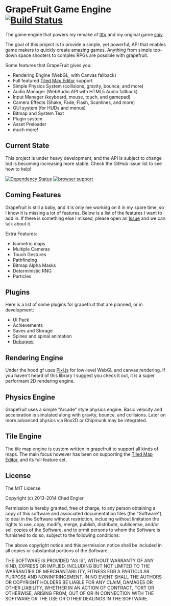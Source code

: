 # GrapeFruit Game Engine [![Build Status](https://travis-ci.org/grapefruitjs/grapefruit.png?branch=master)](https://travis-ci.org/grapefruitjs/grapefruit)

The game engine that powers my remake of [lttp](https://github.com/englercj/lttp) and my original game [shiv](https://github.com/englercj/shiv).

The goal of this project is to provide a simple, yet powerful, API that enables game makers to quickly create amazing games. Anything
from simple top-down space shooters to complex RPGs are possible with grapefruit.

Some features that GrapeFruit gives you:

 - Rendering Engine (WebGL, with Canvas fallback)
 - Full featured [Tiled Map Editor](http://www.mapeditor.org/) support
 - Simple Physics System (collisions, gravity, bounce, and more)
 - Audio Manager (WebAudio API with HTML5 Audio fallback)
 - Input Manager (keyboard, mouse, touch, and gamepad)
 - Camera Effects (Shake, Fade, Flash, Scanlines, and more)
 - GUI system (for HUDs and menus)
 - Bitmap and System Text
 - Plugin system
 - Asset Preloader
 - much more!

## Current State

This project is under heavy development, and the API is subject to change but is becoming increasing more stable. Check the GitHub issue list to see how to help!

[![Dependency Status](https://gemnasium.com/grapefruitjs/grapefruit.png)](https://gemnasium.com/grapefruitjs/grapefruit)
[![browser support](https://ci.testling.com/grapefruitjs/grapefruit.png)](https://ci.testling.com/grapefruitjs/grapefruit)

## Coming Features

Grapefruit is still a baby, and it is only me working on it in my spare time, so I know it is missing a lot of features.
Below is a list of the features I want to add in. If there is something else I missed, please open an
[Issue](https://github.com/englercj/grapefruit/issues) and we can talk about it.

Extra Features:

- Isometric maps
- Multiple Cameras
- Touch Gestures
- Pathfinding
- Bitmap Alpha Masks
- Deterministic RNG
- Particles

## Plugins

Here is a list of some plugins for grapefruit that are planned, or in development:

- UI Pack
- Achievements
- Saves and Storage
- Spines and spinal animation
- [Debugger](https://github.com/grapefruitjs/gf-debug)

## Rendering Engine

Under the hood gf uses [Pixi.js](https://github.com/GoodBoyDigital/pixi.js) for low-level WebGL and canvas rendering.
If you haven't heard of this library I suggest you check it out, it is a super performant 2D rendering engine.

## Physics Engine

Grapefruit uses a simple "Arcade" style physics engine. Basic velocity and acceleration is simulated along with gravity,
bounce, and collisions. Later on more advanced physics via Box2D or Chipmunk may be integrated.

## Tile Engine

The tile map engine is custom written in grapefruit to support all kinds of maps. The main focus however has been on
supporting the [Tiled Map Editor](http://mapeditor.org), and its full feature set.

## License

The MIT License

Copyright (c) 2013-2014 Chad Engler

Permission is hereby granted, free of charge, to any person obtaining a copy
of this software and associated documentation files (the "Software"), to deal
in the Software without restriction, including without limitation the rights
to use, copy, modify, merge, publish, distribute, sublicense, and/or sell
copies of the Software, and to prmit persons to whom the Software is
furnished to do so, subject to the following conditions:

The above copyright notice and this permission notice shall be included in
all copies or substantial portions of the Software.

THE SOFTWARE IS PROVIDED "AS IS", WITHOUT WARRANTY OF ANY KIND, EXPRESS OR
IMPLIED, INCLUDING BUT NOT LIMITED TO THE WARRANTIES OF MERCHANTABILITY,
FITNESS FOR A PARTICULAR PURPOSE AND NONINFRINGEMENT. IN NO EVENT SHALL THE
AUTHORS OR COPYRIGHT HOLDERS BE LIABLE FOR ANY CLAIM, DAMAGES OR OTHER
LIABILITY, WHETHER IN AN ACTION OF CONTRACT, TORT OR OTHERWISE, ARISING FROM,
OUT OF OR IN CONNECTION WITH THE SOFTWARE OR THE USE OR OTHER DEALINGS IN
THE SOFTWARE.